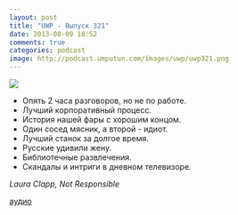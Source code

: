 ```yaml
---
layout: post
title: "UWP - Выпуск 321"
date: 2013-08-09 18:52
comments: true
categories: podcast
image: http://podcast.umputun.com/images/uwp/uwp321.png
---
```

![](https://podcast.umputun.com/images/uwp/uwp321.png)

- Опять 2 часа разговоров, но не по работе.
- Лучший корпоративный процесс.
- История нашей фары с хорошим концом.
- Один сосед мясник, а второй - идиот.
- Лучший станок за долгое время.
- Русские удивили жену.
- Библиотечные развлечения.
- Скандалы и интриги в дневном телевизоре.

_Laura Clapp, Not Responsible_

[аудио](https://podcast.umputun.com/media/ump_podcast321.mp3)

<audio src="https://podcast.umputun.com/media/ump_podcast321.mp3" preload="none"></audio>
